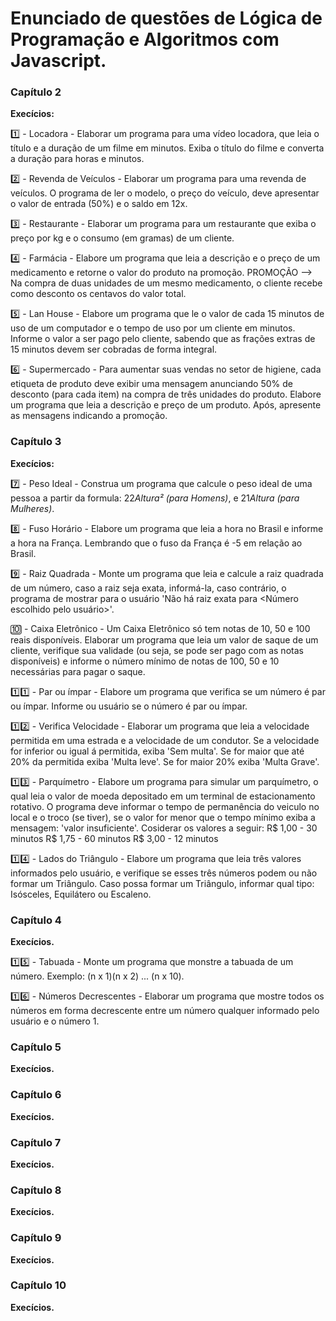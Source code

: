 # Enunciado de questões de Lógica de Programação e Algoritmos com Javascript.

### Capítulo 2

**Execícios:**

1️⃣ - Locadora - Elaborar um programa para uma vídeo locadora, que leia o título e a duração de um filme em minutos. Exiba o título do filme e converta a duração para horas e minutos.

2️⃣ - Revenda de Veículos - Elaborar um programa para uma revenda de veículos. O programa de ler o modelo, o preço do veículo, deve apresentar o valor de entrada (50%) e o saldo em 12x.

3️⃣ - Restaurante - Elaborar um programa para um restaurante que exiba o preço por kg e o consumo (em gramas) de um cliente.

4️⃣ - Farmácia - Elabore um programa que leia a descrição e o preço de um medicamento e retorne o valor do produto na promoção. PROMOÇÃO --> Na compra de duas unidades de um mesmo medicamento, o cliente recebe como desconto os centavos do valor total.

5️⃣ - Lan House - Elabore um programa que le o valor de cada 15 minutos de uso de um computador e  o tempo de uso por um cliente em minutos. Informe o valor a ser pago pelo cliente, sabendo que as frações extras de 15 minutos devem ser cobradas de forma integral.

6️⃣ - Supermercado - Para aumentar suas vendas no setor de higiene, cada etiqueta de produto deve exibir uma mensagem anunciando 50% de desconto (para cada item) na compra de três unidades do produto. Elabore um programa que leia a descrição e preço de um produto. Após, apresente as mensagens indicando a promoção.

### Capítulo 3

**Execícios:**

7️⃣ - Peso Ideal - Construa um programa que calcule o peso ideal de uma pessoa a partir da formula: 22*Altura² (para Homens)*, e 21*Altura (para Mulheres)*.

8️⃣ - Fuso Horário - Elabore um programa que leia a hora no Brasil e informe a hora na França. Lembrando que o fuso da França é -5 em relação ao Brasil.

9️⃣ - Raiz Quadrada - Monte um programa que leia e calcule a raiz quadrada de um número, caso a raiz seja exata, informá-la, caso contrário, o programa de mostrar para o usuário 'Não há raiz exata para <Número escolhido pelo usuário>'.

🔟 - Caixa Eletrônico - Um Caixa Eletrônico só tem notas de 10, 50 e 100 reais disponíveis. Elaborar um programa que leia um valor de saque de um cliente, verifique sua validade (ou seja, se pode ser pago com as notas disponíveis) e informe o número mínimo de notas de 100, 50 e 10 necessárias para pagar o saque.

1️⃣:one: - Par ou ímpar - Elabore um programa que verifica se um número é par ou ímpar. Informe ou usuário se o número é par ou ímpar.

1️⃣:two: - Verifica Velocidade - Elaborar um programa que leia a velocidade permitida em uma estrada e a velocidade de um condutor. Se a velocidade for inferior ou igual á permitida, exiba 'Sem multa'. Se for maior que até 20% da permitida exiba 'Multa leve'. Se for maior 20% exiba 'Multa Grave'.

1️⃣:three: - Parquímetro - Elabore um programa para simular um parquímetro, o qual leia o valor de moeda depositado em um terminal de estacionamento rotativo. O programa deve informar o tempo de permanência do veiculo no local e o troco (se tiver), se o valor for menor que o tempo mínimo exiba a mensagem: 'valor insuficiente'. Cosiderar os valores a seguir:
R$ 1,00 - 30 minutos
R$ 1,75 - 60 minutos
R$ 3,00 - 12 minutos

1️⃣:four: - Lados do Triângulo - Elabore um programa que leia três valores informados pelo usuário, e verifique se esses três números podem ou não formar um Triângulo. Caso possa formar um Triângulo, informar qual tipo: Isósceles, Equilátero ou Escaleno.

### Capítulo 4

**Execícios.**

:one::five: - Tabuada - Monte um programa que monstre a tabuada de um número. Exemplo: (n x 1)(n x 2) ... (n x 10).

:one::six: - Números Decrescentes - Elaborar um programa que mostre todos os números em forma decrescente entre um número qualquer informado pelo usuário e o número 1.


### Capítulo 5

**Execícios.**

### Capítulo 6

**Execícios.**

### Capítulo 7

**Execícios.**

### Capítulo 8

**Execícios.**

### Capítulo 9

**Execícios.**

### Capítulo 10

**Execícios.**



